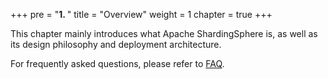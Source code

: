 +++
pre = "<b>1. </b>"
title = "Overview"
weight = 1
chapter = true
+++

This chapter mainly introduces what Apache ShardingSphere is, as well as its design philosophy and deployment architecture.

For frequently asked questions, please refer to [FAQ](https://github.com/apache/shardingsphere/wiki/FAQ).
